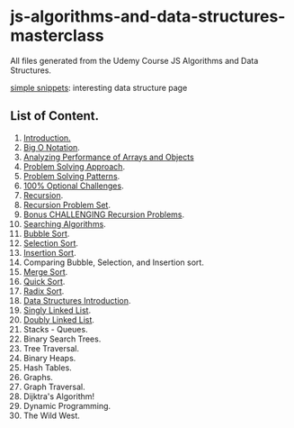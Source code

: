 # js-algorithms-and-data-structures-masterclass

All files generated from the Udemy Course JS Algorithms and Data Structures.

[simple snippets](https://simplesnippets.tech/): interesting data structure page

## List of Content.

1. [Introduction.](./notes/intro.md) 
2. [Big O Notation](./notes/BigONotation.md).
3. [Analyzing Performance of Arrays and Objects](./notes/AnalyzingPerformanceArraysObjects.md)
4. [Problem Solving Approach](./notes/ProblemSolvingApproach.md).
5. [Problem Solving Patterns](./notes/ProblemSolvingPatterns.md).
6. [100% Optional Challenges](./CourseExercises/).
7. [Recursion](./notes/Recursion.md).
8. [Recursion Problem Set](./CourseExercises/Recursion).
9. [Bonus CHALLENGING Recursion Problems](./CourseExercises/Recursion).
10. [Searching Algorithms](./notes/SearchingAlgorithms.md).
11. [Bubble Sort](./notes/Sorting.md#bubble-sort).
12. [Selection Sort](./notes/Sorting.md#selection-sort).
13. [Insertion Sort](./notes/Sorting.md#insertion-sort).
14. Comparing Bubble, Selection, and Insertion sort.
15. [Merge Sort](./notes/Sorting.md#merge-sort).
16. [Quick Sort](./notes/Sorting.md#quick-sort).
17. [Radix Sort](./notes/Sorting.md#radix-sort).
18. [Data Structures Introduction](./notes/DataStructures.md#introduction).
19. [Singly Linked List](./notes/DataStructures.md#singly-linked-list).
20. [Doubly Linked List](/notes/DataStructures.md#double-linked-list).
21. Stacks - Queues.
22. Binary Search Trees.
23. Tree Traversal.
24. Binary Heaps.
25. Hash Tables.
26. Graphs.
27. Graph Traversal.
28. Dijktra's Algorithm!
29. Dynamic Programming.
30. The Wild West.
